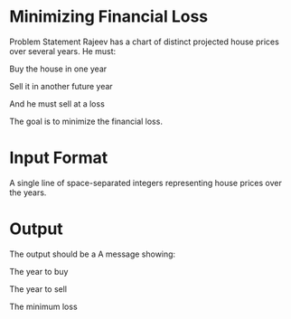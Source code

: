 # Minimizing Financial Loss
Problem Statement
Rajeev has a chart of distinct projected house prices over several years. He must:

Buy the house in one year

Sell it in another future year

And he must sell at a loss

The goal is to minimize the financial loss.

# Input Format
A single line of space-separated integers representing house prices over the years.

# Output 
The output should be a A message showing:

The year to buy

The year to sell

The minimum loss
